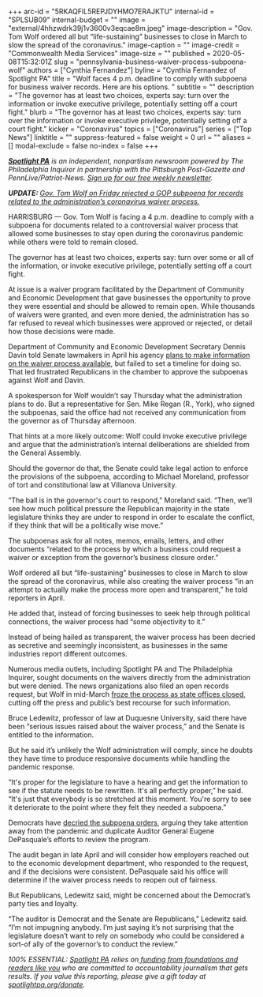 +++
arc-id = "5RKAQFIL5REPJDYHMO7ERAJKTU"
internal-id = "SPLSUB09"
internal-budget = ""
image = "external/4hhzwdrk39j1v3600v3eqcae8m.jpeg"
image-description = "Gov. Tom Wolf ordered all but “life-sustaining” businesses to close in March to slow the spread of the coronavirus."
image-caption = ""
image-credit = "Commonwealth Media Services"
image-size = ""
published = 2020-05-08T15:32:01Z
slug = "pennsylvania-business-waiver-process-subpoena-wolf"
authors = ["Cynthia Fernandez"]
byline = "Cynthia Fernandez of Spotlight PA"
title = "Wolf faces 4 p.m. deadline to comply with subpoena for business waiver records. Here are his options.  "
subtitle = ""
description = "The governor has at least two choices, experts say: turn over the information or invoke executive privilege, potentially setting off a court fight."
blurb = "The governor has at least two choices, experts say: turn over the information or invoke executive privilege, potentially setting off a court fight."
kicker = "Coronavirus"
topics = ["Coronavirus"]
series = ["Top News"]
linktitle = ""
suppress-featured = false
weight = 0
url = ""
aliases = []
modal-exclude = false
no-index = false
+++

<a href="https://www.spotlightpa.org/"><i><b>Spotlight PA</b></i></a><i> is an independent, nonpartisan newsroom powered by The Philadelphia Inquirer in partnership with the Pittsburgh Post-Gazette and PennLive/Patriot-News. </i><a href="https://www.spotlightpa.org/newsletters"><i>Sign up for our free weekly newsletter</i></a><i>.</i>

<i><b>UPDATE: </b></i><a href="https://www.spotlightpa.org/news/2020/05/pennsylvania-waivers-businesses-tom-wolf-list-released/" target=_blank><i>Gov. Tom Wolf on Friday rejected a GOP subpoena for records related to the administration’s coronavirus waiver process.</i></a>

HARRISBURG — Gov. Tom Wolf is facing a 4 p.m. deadline to comply with a subpoena for documents related to a controversial waiver process that allowed some businesses to stay open during the coronavirus pandemic while others were told to remain closed.

The governor has at least two choices, experts say: turn over some or all of the information, or invoke executive privilege, potentially setting off a court fight.

At issue is a waiver program facilitated by the Department of Community and Economic Development that gave businesses the opportunity to prove they were essential and should be allowed to remain open. While thousands of waivers were granted, and even more denied, the administration has so far refused to reveal which businesses were approved or rejected, or detail how those decisions were made.

Department of Community and Economic Development Secretary Dennis Davin told Senate lawmakers in April his agency <a href="https://www.spotlightpa.org/news/2020/04/business-waiver-list-pennsylvania-coronavirus-tom-wolf/">plans to make information on the waiver process available</a>, but failed to set a timeline for doing so. That led frustrated Republicans in the chamber to approve the subpoenas against Wolf and Davin.

A spokesperson for Wolf wouldn’t say Thursday what the administration plans to do. But a representative for Sen. Mike Regan (R., York), who signed the subpoenas, said the office had not received any communication from the governor as of Thursday afternoon.

That hints at a more likely outcome: Wolf could invoke executive privilege and argue that the administration’s internal deliberations are shielded from the General Assembly.

<script src="https://www.spotlightpa.org/embed.js" async></script><div data-spl-embed-version="1" data-spl-src="https://www.spotlightpa.org/embeds/donate/"></div>


Should the governor do that, the Senate could take legal action to enforce the provisions of the subpoena, according to Michael Moreland, professor of tort and constitutional law at Villanova University.

“The ball is in the governor's court to respond,” Moreland said. “Then, we’ll see how much political pressure the Republican majority in the state legislature thinks they are under to respond in order to escalate the conflict, if they think that will be a politically wise move.”

The subpoenas ask for all notes, memos, emails, letters, and other documents “related to the process by which a business could request a waiver or exception from the governor’s business closure order.”

Wolf ordered all but “life-sustaining” businesses to close in March to slow the spread of the coronavirus, while also creating the waiver process “in an attempt to actually make the process more open and transparent,” he told reporters in April.

He added that, instead of forcing businesses to seek help through political connections, the waiver process had “some objectivity to it.”

Instead of being hailed as transparent, the waiver process has been decried as secretive and seemingly inconsistent, as businesses in the same industries report different outcomes.

Numerous media outlets, including Spotlight PA and The Philadelphia Inquirer, sought documents on the waivers directly from the administration but were denied. The news organizations also filed an open records request, but Wolf in mid-March <a href="https://www.spotlightpa.org/news/2020/05/pennsylvania-coronavirus-public-records-transparency-waivers-tom-wolf/" target=_blank>froze the process as state offices closed</a>, cutting off the press and public’s best recourse for such information.

Bruce Ledewitz, professor of law at Duquesne University, said there have been “serious issues raised about the waiver process,” and the Senate is entitled to the information.

But he said it’s unlikely the Wolf administration will comply, since he doubts they have time to produce responsive documents while handling the pandemic response.

“It's proper for the legislature to have a hearing and get the information to see if the statute needs to be rewritten. It's all perfectly proper,” he said. “It's just that everybody is so stretched at this moment. You're sorry to see it deteriorate to the point where they felt they needed a subpoena.”

<script src="https://www.spotlightpa.org/embed.js" async></script><div data-spl-embed-version="1" data-spl-src="https://www.spotlightpa.org/embeds/newsletter/"></div>


Democrats have <a href="https://www.pasenate.com/senator-collett-issues-statement-in-support-of-pa-auditor-generals-review-of-and-critical-of-efforts-to-subpoena-wolf-administration-officials-regarding-flawed-dced-waiver-program-during-heal/">decried the subpoena orders</a>, arguing they take attention away from the pandemic and duplicate Auditor General Eugene DePasquale’s efforts to review the program.

The audit began in late April and will consider how employers reached out to the economic development department, who responded to the request, and if the decisions were consistent. DePasquale said his office will determine if the waiver process needs to reopen out of fairness.

But Republicans, Ledewitz said, might be concerned about the Democrat’s party ties and loyalty.

“The auditor is Democrat and the Senate are Republicans,” Ledewitz said. “I’m not impugning anybody. I’m just saying it’s not surprising that the legislature doesn’t want to rely on somebody who could be considered a sort-of ally of the governor’s to conduct the review.”

<i>100% ESSENTIAL: </i><a href="https://www.spotlightpa.org/"><i>Spotlight PA</i></a><i> relies on</i><a href="https://www.spotlightpa.org/support"><i> funding from foundations and readers like you</i></a><i> who are committed to accountability journalism that gets results. If you value this reporting, please give a gift today at </i><a href="https://www.spotlightpa.org/donate"><i>spotlightpa.org/donate</i></a><i>.</i>

<script src="https://www.spotlightpa.org/embed.js" async></script><div data-spl-embed-version="1" data-spl-src="https://www.spotlightpa.org/embeds/tips/?tip_text=Do%20you%20have%20a%20tip%20about%20%3Cb%3Ehow%20Pa.'s%20government%20is%20responding%20to%20the%20coronavirus%3C%2Fb%3E%3F%20Tell%20us."></div>

